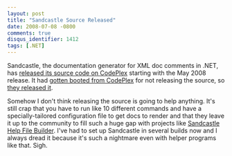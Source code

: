 ```yaml
---
layout: post
title: "Sandcastle Source Released"
date: 2008-07-08 -0800
comments: true
disqus_identifier: 1412
tags: [.NET]
---
```

Sandcastle, the documentation generator for XML doc comments in .NET,
has [released its source code on
CodePlex](http://www.codeplex.com/Sandcastle) starting with the May 2008
release. It had [gotten booted from
CodePlex](http://blogs.msdn.com/sandcastle/archive/2008/06/06/sandcastle-project-removed-from-codeplex.aspx)
for not releasing the source, so [they released
it](http://blogs.msdn.com/sandcastle/archive/2008/07/02/sandcastle-source-code-published-in-codeplex.aspx).

Somehow I don't think releasing the source is going to help anything.
It's still crap that you have to run like 10 different commands and have
a specially-tailored configuration file to get docs to render and that
they leave it up to the community to fill such a huge gap with projects
like [Sandcastle Help File Builder](http://www.codeplex.com/SHFB). I've
had to set up Sandcastle in several builds now and I always dread it
because it's such a nightmare even with helper programs like that. Sigh.

